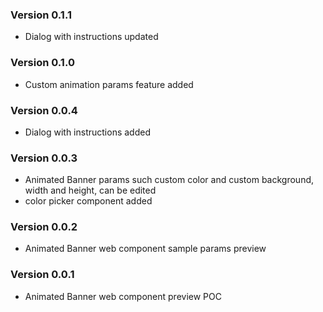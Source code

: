 ### Version 0.1.1
- Dialog with instructions updated
### Version 0.1.0
- Custom animation params feature added
### Version 0.0.4
- Dialog with instructions added
### Version 0.0.3
- Animated Banner params such custom color and custom background, width and height, can be edited
- color picker component added
### Version 0.0.2
- Animated Banner web component sample params preview
### Version 0.0.1
- Animated Banner web component preview POC
